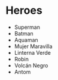 # Heroes

* Superman
* Batman
* Aquaman
* Mujer Maravilla
* Linterna Verde
* Robin
* Volcán Negro
* Antom
